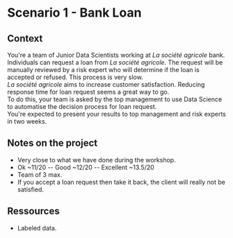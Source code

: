 # Scenario 1 - Bank Loan

## Context
You're a team of Junior Data Scientists working at *La société agricole* bank.  
Individuals can request a loan from *La société agricole*. The request will be manually reviewed by a risk expert who will determine if the loan is accepted or refused. This process is very slow.  
*La société agricole* aims to increase customer satisfaction. Reducing response time for loan request seems a great way to go.  
To do this, your team is asked by the top management to use Data Science to automatise the decision process for loan request.  
You're expected to present your results to top management and risk experts in two weeks.


## Notes on the project
- Very close to what we have done during the workshop.
- Ok ~11/20 -- Good ~12/20 -- Excellent ~13.5/20
- Team of 3 max. 
- If you accept a loan request then take it back, the client will really not be satisfied.


## Ressources
- Labeled data.
